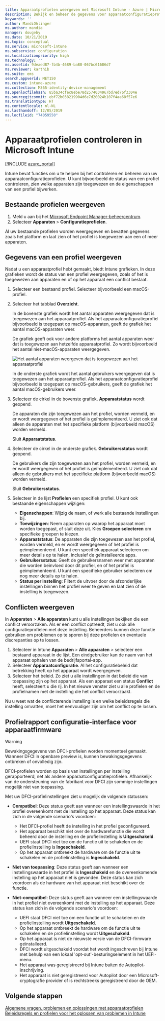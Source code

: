```yaml
---
title: Apparaatprofielen weergeven met Microsoft Intune - Azure | Microsoft Docs
description: Bekijk en beheer de gegevens voor apparaatconfiguratieprofielen in Microsoft Intune. Bekijk een grafiek van het aantal apparaten dat is toegewezen aan een profiel, en bekijk aan welke apparaten profielen zijn toegewezen of op welke apparaten een profiel is geïmplementeerd. Kan tevens fouten opsporen in profielen met conflicterende instellingen.
keywords: ''
author: MandiOhlinger
ms.author: mandia
manager: dougeby
ms.date: 10/21/2019
ms.topic: conceptual
ms.service: microsoft-intune
ms.subservice: configuration
ms.localizationpriority: high
ms.technology: ''
ms.assetid: 9deaed87-fb4b-4689-ba88-067bc61686d7
ms.reviewer: karthib
ms.suite: ems
search.appverid: MET150
ms.custom: intune-azure
ms.collection: M365-identity-device-management
ms.openlocfilehash: 85ba34cfec8ebe78d2574034967bd7ed76f3304e
ms.sourcegitcommit: ebf72b038219904d6e7d20024b107f4aa68f57e6
ms.translationtype: HT
ms.contentlocale: nl-NL
ms.lasthandoff: 12/05/2019
ms.locfileid: "74059550"
---
```

# <a name="monitor-device-profiles-in-microsoft-intune"></a>Apparaatprofielen controleren in Microsoft Intune

[!INCLUDE [azure_portal](../includes/azure_portal.md)]

Intune bevat functies om u te helpen bij het controleren en beheren van uw apparaatconfiguratieprofielen. U kunt bijvoorbeeld de status van een profiel controleren, zien welke apparaten zijn toegewezen en de eigenschappen van een profiel bijwerken.

## <a name="view-existing-profiles"></a>Bestaande profielen weergeven

1. Meld u aan bij het [Microsoft Endpoint Manager-beheercentrum](https://go.microsoft.com/fwlink/?linkid=2109431).
2. Selecteer **Apparaten** > **Configuratieprofielen**.

Al uw bestaande profielen worden weergegeven en bevatten gegevens zoals het platform en laat zien of het profiel is toegewezen aan een of meer apparaten.

## <a name="view-details-on-a-profile"></a>Gegevens van een profiel weergeven

Nadat u een apparaatprofiel hebt gemaakt, biedt Intune grafieken. In deze grafieken wordt de status van een profiel weergegeven, zoals of het is toegewezen aan apparaten en of op het apparaat een conflict bestaat.

1. Selecteer een bestaand profiel. Selecteer bijvoorbeeld een macOS-profiel.
2. Selecteer het tabblad **Overzicht**.

    In de bovenste grafiek wordt het aantal apparaten weergegeven dat is toegewezen aan het apparaatprofiel. Als het apparaatconfiguratieprofiel bijvoorbeeld is toegepast op macOS-apparaten, geeft de grafiek het aantal macOS-apparaten weer.

    De grafiek geeft ook voor andere platforms het aantal apparaten weer dat is toegewezen aan hetzelfde apparaatprofiel. Zo wordt bijvoorbeeld het aantal niet-macOS-apparaten weergegeven.

    ![Het aantal apparaten weergeven dat is toegewezen aan het apparaatprofiel](./media/device-profile-monitor/device-configuration-profile-graphical-chart.png)

    In de onderste grafiek wordt het aantal gebruikers weergegeven dat is toegewezen aan het apparaatprofiel. Als het apparaatconfiguratieprofiel bijvoorbeeld is toegepast op macOS-gebruikers, geeft de grafiek het aantal macOS-gebruikers weer.

3. Selecteer de cirkel in de bovenste grafiek. **Apparaatstatus** wordt geopend.

    De apparaten die zijn toegewezen aan het profiel, worden vermeld, en er wordt weergegeven of het profiel is geïmplementeerd. U ziet ook dat alleen de apparaten met het specifieke platform (bijvoorbeeld macOS) worden vermeld.

    Sluit **Apparaatstatus**.

4. Selecteer de cirkel in de onderste grafiek. **Gebruikersstatus** wordt geopend. 

    De gebruikers die zijn toegewezen aan het profiel, worden vermeld, en er wordt weergegeven of het profiel is geïmplementeerd. U ziet ook dat alleen de gebruikers met het specifieke platform (bijvoorbeeld macOS) worden vermeld.

    Sluit **Gebruikersstatus**.

5. Selecteer in de lijst **Profielen** een specifiek profiel. U kunt ook bestaande eigenschappen wijzigen:
    - **Eigenschappen**: Wijzig de naam, of werk alle bestaande instellingen bij.
    - **Toewijzingen**: Neem apparaten op waarop het apparaat moet worden toegepast, of sluit deze uit. Kies **Groepen selecteren** om specifieke groepen te kiezen.
    - **Apparaatstatus**: De apparaten die zijn toegewezen aan het profiel, worden vermeld, en er wordt weergegeven of het profiel is geïmplementeerd. U kunt een specifiek apparaat selecteren om meer details op te halen, inclusief de geïnstalleerde apps.
    - **Gebruikersstatus**: Geeft de gebruikersnamen weer met apparaten die worden beïnvloed door dit profiel, en of het profiel is geïmplementeerd. U kunt een specifieke gebruiker selecteren om nog meer details op te halen.
    - **Status per instelling**: Filtert de uitvoer door de afzonderlijke instellingen binnen het profiel weer te geven en laat zien of de instelling is toegewezen.

## <a name="view-conflicts"></a>Conflicten weergeven

In **Apparaten** > **Alle apparaten** kunt u alle instellingen bekijken die een conflict veroorzaken. Als er een conflict optreedt, ziet u ook alle configuratieprofielen met deze instelling. Beheerders kunnen deze functie gebruiken om problemen op te sporen bij deze profielen en eventuele discrepanties op te lossen.

1. Selecteer in Intune **Apparaten** > **Alle apparaten** > selecteer een bestaand apparaat in de lijst. Een eindgebruiker kan de naam van het apparaat ophalen van de bedrijfsportal-app.
2. Selecteer **Apparaatconfiguratie**. Al het configuratiebeleid dat betrekking heeft op het apparaat wordt weergegeven.
3. Selecteer het beleid. Zo ziet u alle instellingen in dat beleid die van toepassing zijn op het apparaat. Als een apparaat een status **Conflict** heeft, selecteert u die rij. In het nieuwe venster ziet u alle profielen en de profielnamen met de instelling die het conflict veroorzaakt.

Nu u weet wat de conflicterende instelling is en welke beleidsregels die instelling omvatten, moet het eenvoudiger zijn om het conflict op te lossen. 

## <a name="device-firmware-configuration-interface-profile-reporting"></a>Profielrapport configuratie-interface voor apparaatfirmware

> [!WARNING]
> Bewakingsgegevens van DFCI-profielen worden momenteel gemaakt. Wanneer DFCI in openbare preview is, kunnen bewakingsgegevens ontbreken of onvolledig zijn.

DFCI-profielen worden op basis van instellingen per instelling gerapporteerd, net als andere apparaatconfiguratieprofielen. Afhankelijk van de ondersteuning van de fabrikant voor DFCI zijn sommige instellingen mogelijk niet van toepassing.

Met uw DFCI-profielinstellingen ziet u mogelijk de volgende statussen:

- **Compatibel**: Deze status geeft aan wanneer een instellingswaarde in het profiel overeenkomt met de instelling op het apparaat. Deze status kan zich in de volgende scenario's voordoen:

  - Het DFCI-profiel heeft de instelling in het profiel geconfigureerd.
  - Het apparaat beschikt niet over de hardwarefunctie die wordt beheerd door de instelling en de profielinstelling is **Uitgeschakeld**.
  - UEFI staat DFCI niet toe om de functie uit te schakelen en de profielinstelling is **Ingeschakeld**.
  - Op het apparaat ontbreekt de hardware om de functie uit te schakelen en de profielinstelling is **Ingeschakeld**.

- **Niet van toepassing**: Deze status geeft aan wanneer een instellingswaarde in het profiel is **Ingeschakeld** en de overeenkomende instelling op het apparaat niet is gevonden. Deze status kan zich voordoen als de hardware van het apparaat niet beschikt over de functie.

- **Niet-compatibel**: Deze status geeft aan wanneer een instellingswaarde in het profiel niet overeenkomt met de instelling op het apparaat. Deze status kan zich in de volgende scenario's voordoen:

  - UEFI staat DFCI niet toe om een functie uit te schakelen en de profielinstelling wordt **Uitgeschakeld**.
  - Op het apparaat ontbreekt de hardware om de functie uit te schakelen en de profielinstelling wordt **Uitgeschakeld**.
  - Op het apparaat is niet de nieuwste versie van de DFCI-firmware geïnstalleerd.
  - DFCI wordt uitgeschakeld voordat het wordt ingeschreven bij Intune met behulp van een lokaal 'opt-out'-besturingselement in het UEFI-menu.
  - Het apparaat was geregistreerd bij Intune buiten de Autopilot-inschrijving.
  - Het apparaat is niet geregistreerd voor Autopilot door een Microsoft-cryptografie provider of is rechtstreeks geregistreerd door de OEM.

## <a name="next-steps"></a>Volgende stappen

[Algemene vragen, problemen en oplossingen met apparaatprofielen](device-profile-troubleshoot.md)  
[Beleidsregels en profielen voor het oplossen van problemen in Intune](troubleshoot-policies-in-microsoft-intune.md)
